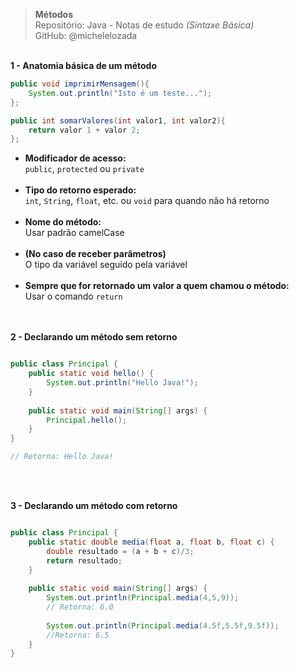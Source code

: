 > **Métodos**  
> Repositório: Java - Notas de estudo *(Sintaxe Básica)*    
> GitHub: @michelelozada
&nbsp;
     
&nbsp;       
**1 - Anatomia básica de um método**
```java
public void imprimirMensagem(){
	System.out.println("Isto é um teste...");
};

public int somarValores(int valor1, int valor2){
	return valor 1 + valor 2;
};
```
- **Modificador de acesso:**      
      `public`, `protected` ou `private`
&nbsp;     
&nbsp;     
 - **Tipo do retorno esperado:**         
      `int`, `String`, `float`, etc. ou `void` para quando não há retorno
 &nbsp;     
 &nbsp;     
 - **Nome do método:**         
      Usar padrão camelCase  
 &nbsp;
 &nbsp;      
 - **(No caso de receber parâmetros)**  
      O tipo da variável seguido pela variável
 &nbsp;     
 &nbsp;     
 - **Sempre que for retornado um valor a quem chamou o método:**      
     Usar o comando `return`  
&nbsp;

&nbsp;    
**2 - Declarando um método sem retorno**
```java

public class Principal {
	public static void hello() {
		System.out.println("Hello Java!"); 
	}
	
	public static void main(String[] args) {
		Principal.hello();
	}
}

// Retorna: Hello Java!
```
&nbsp;

&nbsp;      
**3 - Declarando um método com retorno**
```java

public class Principal {
	public static double media(float a, float b, float c) {
		double resultado = (a + b + c)/3;
		return resultado;
	}
	
	public static void main(String[] args) {
		System.out.println(Principal.media(4,5,9)); 
		// Retorna: 6.0
		
		System.out.println(Principal.media(4.5f,5.5f,9.5f));
		//Retorna: 6.5		
	}				
}
```